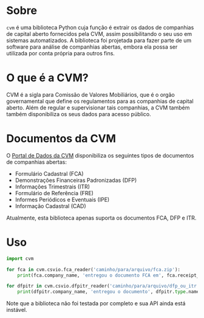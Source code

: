 # Sobre

`cvm` é uma biblioteca Python cuja função é extrair os dados de companhias de capital
aberto fornecidos pela CVM, assim possibilitando o seu uso em sistemas automatizados.
A biblioteca foi projetada para fazer parte de um software para análise de companhias
abertas, embora ela possa ser utilizada por conta própria para outros fins.

# O que é a CVM?

CVM é a sigla para Comissão de Valores Mobiliários, que é o orgão governamental que
define os regulamentos para as companhias de capital aberto. Além de regular e
supervisionar tais companhias, a CVM também também disponibiliza os seus dados
para acesso público.

# Documentos da CVM

O [Portal de Dados da CVM][cvm-portal-de-dados-cia] disponibiliza os seguintes
tipos de documentos de companhias abertas:
- Formulário Cadastral (FCA)
- Demonstrações Financeiras Padronizadas (DFP)
- Informações Trimestrais (ITR)
- Formulário de Referência (FRE)
- Informes Periódicos e Eventuais (IPE)
- Informação Cadastral (CAD)

Atualmente, esta biblioteca apenas suporta os documentos FCA, DFP e ITR.

# Uso

```py
import cvm

for fca in cvm.csvio.fca_reader('caminho/para/arquivo/fca.zip'):
    print(fca.company_name, 'entregou o documento FCA em', fca.receipt_date)

for dfpitr in cvm.csvio.dfpitr_reader('caminho/para/arquivo/dfp_ou_itr.zip'):
    print(dfpitr.company_name, 'entregou o documento', dfpitr.type.name, 'em', dfpitr.receipt_date)
```

Note que a biblioteca não foi testada por completo e sua API ainda está instável.

  [cvm-portal-de-dados-cia]: <https://dados.cvm.gov.br/dataset/?groups=companhias>